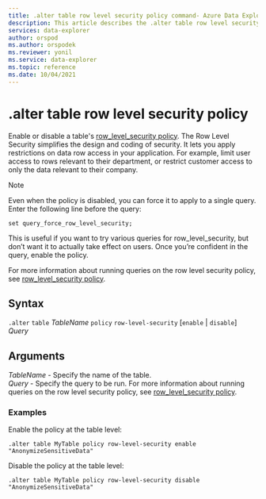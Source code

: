 ```yaml
---
title: .alter table row level security policy command- Azure Data Explorer
description: This article describes the .alter table row level security policy command in Azure Data Explorer.
services: data-explorer
author: orspod
ms.author: orspodek
ms.reviewer: yonil
ms.service: data-explorer
ms.topic: reference
ms.date: 10/04/2021
---
```

# .alter table row level security policy

Enable or disable a table's [row_level_security policy](rowlevelsecuritypolicy.md). The Row Level Security simplifies the design and coding of security. It lets you apply restrictions on data row access in your application. For example, limit user access to rows relevant to their department, or restrict customer access to only the data relevant to their company.

> [!NOTE]
> Even when the policy is disabled, you can force it to apply to a single query. Enter the following line before the query:
>
> `set query_force_row_level_security;`
>
> This is useful if you want to try various queries for row_level_security, but don’t want it to actually take effect on users. Once you’re confident in the query, enable the policy.

For more information about running queries on the row level security policy, see [row_level_security policy](rowlevelsecuritypolicy.md).

## Syntax

`.alter` `table` *TableName* `policy` `row-level-security` [`enable` | `disable`] *Query*


## Arguments

*TableName* - Specify the name of the table.  
*Query* - Specify the query to be run. For more information about running queries on the row level security policy, see [row_level_security policy](rowlevelsecuritypolicy.md).

### Examples

Enable the policy at the table level:

```kusto
.alter table MyTable policy row-level-security enable "AnonymizeSensitiveData"
```

Disable the policy at the table level:

```kusto
.alter table MyTable policy row-level-security disable "AnonymizeSensitiveData"
```
